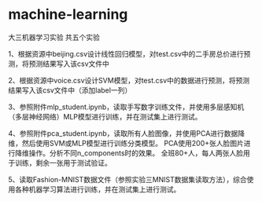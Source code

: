 # machine-learning
大三机器学习实验
共五个实验

1、根据资源中beijing.csv设计线性回归模型，对test.csv中的二手房总价进行预测，将预测结果写入该csv文件中

2、根据资源中voice.csv设计SVM模型，对test.csv中的数据进行预测，将预测结果写入该csv文件中（添加label一列）

3、参照附件mlp_student.ipynb，读取手写数字训练文件，并使用多层感知机（多层神经网络）MLP模型进行训练，并在测试集上进行测试。

4、参照附件pca_student.ipynb，读取所有人脸图像，并使用PCA进行数据降维，然后使用SVM或MLP模型进行训练分类模型。
PCA使用200+张人脸图片进行降维操作。分析不同n_components时的效果。
全班80+人，每人两张人脸用于训练，剩余一张用于测试验证。

5、读取Fashion-MNIST数据文件（参照实验三MNIST数据集读取方法），综合使用各种机器学习算法进行训练，并在测试集上进行测试。
